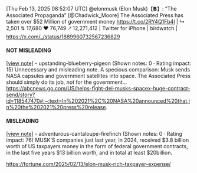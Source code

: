 [Thu Feb 13, 2025 08:52:07 UTC] @elonmusk (Elon Musk)【𝗕】: “The Associated Propaganda” [@Chadwick_Moore] The Associated Press has taken over $52 Million of government money https://t.co/2RY4Q1Fb4l | ↳ 2,501 ⇅ 17,680 ♥ 76,749 🡕 12,271,412 | Twitter for iPhone | birdwatch | https://x.com/_/status/1889960732567236829

#### NOT MISLEADING

[[view note]](https://x.com/i/birdwatch/n/1890024942508343801) - upstanding-blueberry-pigeon (Shown notes: 0 · Rating impact: 15)
Unnecessary and misleading note. A specious comparison: Musk sends NASA capsules and government satellites into space. The Associated Press should simply do its job, not for the government... https://abcnews.go.com/US/helps-fight-dei-musks-spacex-huge-contract-send/story?id=118547470#:~:text=In%202021%2C%20NASA%20announced%20that,in%20the%202021%20press%20release.

#### MISLEADING

[[view note]](https://x.com/i/birdwatch/n/1890003119100338476) - adventurous-cantaloupe-firefinch (Shown notes: 0 · Rating impact: 76)
MUSK'S companies just last year, in 2024, received $3.8 billion worth of US taxpayers money in the form of federal government contracts, in the last five years $13 billion worth, and in total at least $20billion.

https://fortune.com/2025/02/13/elon-musk-rich-taxpayer-expense/
